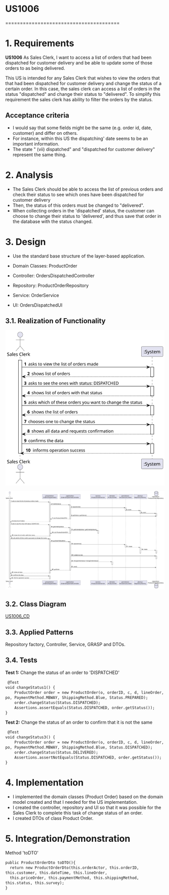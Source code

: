 # US1006
=======================================

# 1. Requirements

**US1006** As Sales Clerk, I want to access a list of orders that had been dispatched for customer delivery and be able to update some of those orders to as being delivered.

This US is intended for any Sales Clerk that wishes to view the orders that that had been dispatched for customer delivery and change the status of a certain order.
In this case, the sales clerk can access a list of orders in the status "dispatched" and change their status to "delivered".
To simplify this requirement the sales clerk has ability to filter the orders by the status.

## Acceptance criteria
* I would say that some fields might be the same (e.g. order id, date, customer) and differ on others.
* For instance, within this US the dispatching' date seems to be an important information.
* The state " (vii) dispatched" and "dispatched for customer delivery" represent the same thing.


# 2. Analysis
- The Sales Clerk should be able to access the list of previous orders and check their status to see which ones have been dispatched for customer delivery 
- Then, the status of this orders must be changed to "delivered".
- When collecting orders in the 'dispatched' status, the customer can choose to change their status to 'delivered', and thus save that order in the database
with the status changed.


# 3. Design
*  Use the standard base structure of the layer-based application.

* Domain Classes: ProductOrder
* Controller: OrdersDispatchedController
* Repository: ProductOrderRepository 
* Service: OrderService 
* UI: OrdersDispatchedUI 

## 3.1. Realization of Functionality

![US1006_SSD](US1006_SSD.svg)

![US1006_SD](US1006_SD.svg)

## 3.2. Class Diagram

[US1006_CD](US1006_CD.svg)

## 3.3. Applied Patterns

Repository factory, Controller, Service, GRASP and DTOs.

## 3.4. Tests

**Test 1:** Change the status of an order to 'DISPATCHED'

     @Test
    void changeStatus1() {
        ProductOrder order = new ProductOrder(o, orderID, c, d, lineOrder, po, PaymentMethod.MBWAY, ShippingMethod.Blue, Status.PREPARED);
        order.changeStatus(Status.DISPATCHED);
        Assertions.assertEquals(Status.DISPATCHED, order.getStatus());
    }

**Test 2:** Change the status of an order to confirm that it is not the same
  
     @Test
    void changeStatus3() {
        ProductOrder order = new ProductOrder(o, orderID, c, d, lineOrder, po, PaymentMethod.MBWAY, ShippingMethod.Blue, Status.DISPATCHED);
        order.changeStatus(Status.DELIVERED);
        Assertions.assertNotEquals(Status.DISPATCHED, order.getStatus());
    }
    

# 4. Implementation

* I implemented the domain classes (Product Order) based on the domain model created and that I needed for the US implementation. 
* I created the controller, repository and UI so that it was possible for the Sales Clerk to complete this
  task of change status of an order.
* I created DTOs of class Product Order.


# 5. Integration/Demonstration
Method 'toDTO' 

    public ProductOrderDto toDTO(){
      return new ProductOrderDto(this.orderActor, this.orderID, this.customer, this.dateTime, this.lineOrder,
      this.priceOrder, this.paymentMethod, this.shippingMethod, this.status, this.survey);
    }



